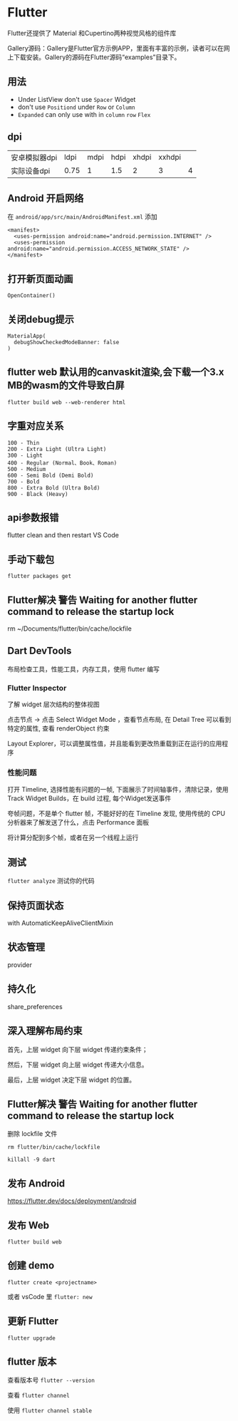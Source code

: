 # Flutter

Flutter还提供了 Material 和Cupertino两种视觉风格的组件库

Gallery源码：Gallery是Flutter官方示例APP，里面有丰富的示例，读者可以在网上下载安装。Gallery的源码在Flutter源码“examples”目录下。

## 用法

- Under ListView don't use `Spacer` Widget
- don't use `Positiond` under `Row` or `Column`
- `Expanded` can only use with in `column` `row` `Flex`


## dpi

| | | | | | | |
| -|-|-|-|-|-|-|
|安卓模拟器dpi|ldpi| mdpi|  hdpi| xhdpi| xxhdpi|
|实际设备dpi| 0.75 | 1 | 1.5 | 2 | 3 | 4 |

## Android 开启网络

在 `android/app/src/main/AndroidManifest.xml` 添加

```
<manifest>
  <uses-permission android:name="android.permission.INTERNET" />
  <uses-permission android:name="android.permission.ACCESS_NETWORK_STATE" />
</manifest>
```

## 打开新页面动画

`OpenContainer()`

## 关闭debug提示

```
MaterialApp(
  debugShowCheckedModeBanner: false
)
```


## flutter web 默认用的canvaskit渲染,会下载一个3.x MB的wasm的文件导致白屏

`flutter build web --web-renderer html`

## 字重对应关系
```
100 - Thin
200 - Extra Light (Ultra Light)
300 - Light
400 - Regular (Normal、Book、Roman)
500 - Medium
600 - Semi Bold (Demi Bold)
700 - Bold
800 - Extra Bold (Ultra Bold)
900 - Black (Heavy)
```

## api参数报错

flutter clean and then restart VS Code

## 手动下载包

`flutter packages get`

## Flutter解决 警告 Waiting for another flutter command to release the startup lock

rm ~/Documents/flutter/bin/cache/lockfile

## Dart DevTools

布局检查工具，性能工具，内存工具，使用 flutter 编写

### Flutter Inspector

了解 widget 层次结构的整体视图

点击节点 -> 点击 Select Widget Mode ，查看节点布局, 在 Detail Tree 可以看到特定的属性, 查看 renderObject 约束

Layout Explorer，可以调整属性值，并且能看到更改热重载到正在运行的应用程序

### 性能问题

打开 Timeline, 选择性能有问题的一帧, 下面展示了时间轴事件，清除记录，使用 Track Widget Builds，在 build 过程, 每个Widget发送事件

夸帧问题，不是单个 flutter 帧，不能好好的在 Timeline 发现, 使用传统的 CPU 分析器来了解发送了什么，点击 Performance 面板

将计算分配到多个帧，或者在另一个线程上运行


## 测试

`flutter analyze` 测试你的代码

## 保持页面状态

with AutomaticKeepAliveClientMixin

## 状态管理

provider

## 持久化

share_preferences

## 深入理解布局约束

首先，上层 widget 向下层 widget 传递约束条件；

然后，下层 widget 向上层 widget 传递大小信息。

最后，上层 widget 决定下层 widget 的位置。

## Flutter解决 警告 Waiting for another flutter command to release the startup lock

删除 lockfile 文件

`rm flutter/bin/cache/lockfile`

`killall -9 dart`

## 发布 Android

https://flutter.dev/docs/deployment/android


## 发布 Web

`flutter build web`

## 创建 demo

`flutter create <projectname>`

或者 vsCode 里 `flutter: new`

## 更新 Flutter

`flutter upgrade`

## flutter 版本

查看版本号 `flutter --version`

查看 `flutter channel`

使用 `flutter channel stable`
